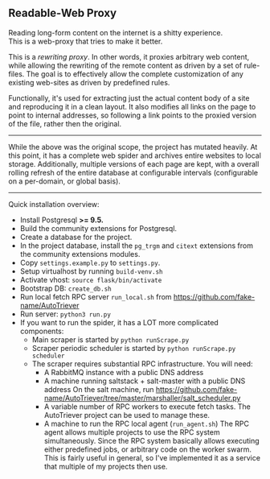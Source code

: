 ## Readable-Web Proxy

Reading long-form content on the internet is a shitty experience.   
This is a web-proxy that tries to make it better.

This is a *rewriting proxy*. In other words, it proxies arbitrary web
content, while allowing the rewriting of the remote content as driven
by a set of rule-files. The goal is to effectively allow the complete
customization of any existing web-sites as driven by predefined rules.

Functionally, it's used for extracting just the actual content body
of a site and reproducing it in a clean layout. It also modifies
all links on the page to point to internal addresses, so following a
link points to the proxied version of the file, rather then the original.

---

While the above was the original scope, the project has mutated heavily. At this 
point, it has a complete web spider and archives entire websites to local storage.
Additionally, multiple versions of each page are kept, with a overall rolling
refresh of the entire database at configurable intervals (configurable on a
per-domain, or global basis).

---

Quick installation overview:

 - Install Postgresql **>= 9.5.** 
 - Build the community extensions for Postgresql.
 - Create a database for the project.
 - In the project database, install the `pg_trgm` and `citext` extensions from the 
    community extensions modules.
 - Copy `settings.example.py` to `settings.py`.
 - Setup virtualhost by running `build-venv.sh`
 - Activate vhost: `source flask/bin/activate`
 - Bootstrap DB: `create_db.sh`
 - Run local fetch RPC server `run_local.sh` from 
 	https://github.com/fake-name/AutoTriever
 - Run server: `python3 run.py`
 - If you want to run the spider, it has a LOT more complicated components:
	 - Main scraper is started by `python runScrape.py`
	 - Scraper periodic scheduler is started by `python runScrape.py scheduler`
	 - The scraper requires substantial RPC infrastructure. You will need:
	 	+ A RabbitMQ instance with a public DNS address
	 	+ A machine running saltstack + salt-master with a public DNS address
	 		On the salt machine, run 
	 		https://github.com/fake-name/AutoTriever/tree/master/marshaller/salt_scheduler.py
	 	+ A variable number of RPC workers to execute fetch tasks. The 
	 		AutoTriever project can be used to manage these.
	 	+ A machine to run the RPC local agent (`run_agent.sh`)
	    The RPC agent allows multiple projects to use the RPC system 
	    simultaneously. Since the RPC system basically allows executing 
	    either predefined jobs, or arbitrary code on the worker swarm. This 
	    is fairly useful in general, so I've implemented it as a service
	    that multiple of my projects then use.

